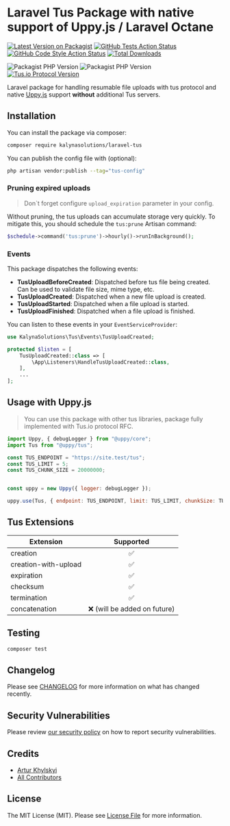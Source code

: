 # Laravel Tus Package with native support of Uppy.js / Laravel Octane

[![Latest Version on Packagist](https://img.shields.io/packagist/v/kalynasolutions/laravel-tus.svg?style=flat-square)](https://packagist.org/packages/kalynasolutions/laravel-tus)
[![GitHub Tests Action Status](https://img.shields.io/github/actions/workflow/status/kalynasolutions/laravel-tus/run-tests.yml?branch=main&label=tests&style=flat-square)](https://github.com/kalynasolutions/laravel-tus/actions?query=workflow%3Arun-tests+branch%3Amain)
[![GitHub Code Style Action Status](https://img.shields.io/github/actions/workflow/status/kalynasolutions/laravel-tus/fix-php-code-style-issues.yml?branch=main&label=code%20style&style=flat-square)](https://github.com/kalynasolutions/laravel-tus/actions?query=workflow%3A"Fix+PHP+code+style+issues"+branch%3Amain)
[![Total Downloads](https://img.shields.io/packagist/dt/kalynasolutions/laravel-tus.svg?style=flat-square)](https://packagist.org/packages/kalynasolutions/laravel-tus)

![Packagist PHP Version](https://img.shields.io/packagist/dependency-v/kalynasolutions/laravel-tus/php?style=flat-square)
![Packagist PHP Version](https://img.shields.io/packagist/dependency-v/kalynasolutions/laravel-tus/illuminate/contracts?color=%23F05340&label=laravel&style=flat-square)
[![Tus.io Protocol Version](https://img.shields.io/badge/tus.io_protocol-1.0.0-brightgreen?style=flat-square)](https://tus.io/protocols/resumable-upload.html)

Laravel package for handling resumable file uploads with tus protocol and native [Uppy.js](https://uppy.io) support **without** additional Tus servers.

## Installation

You can install the package via composer:

```bash
composer require kalynasolutions/laravel-tus
```

You can publish the config file with (optional):

```bash
php artisan vendor:publish --tag="tus-config"
```

### Pruning expired uploads

> Don\`t forget configure `upload_expiration` parameter in your config.

Without pruning, the tus uploads can accumulate storage very quickly. To mitigate this, you should schedule the `tus:prune` Artisan command:

```php
$schedule->command('tus:prune')->hourly()->runInBackground();
```

### Events

This package dispatches the following events:

- **TusUploadBeforeCreated**: Dispatched before tus file being created. Can be used to validate file size, mime type, etc.
- **TusUploadCreated**: Dispatched when a new file upload is created.
- **TusUploadStarted**: Dispatched when a file upload is started.
- **TusUploadFinished**: Dispatched when a file upload is finished.

You can listen to these events in your `EventServiceProvider`:

```php
use KalynaSolutions\Tus\Events\TusUploadCreated;

protected $listen = [
    TusUploadCreated::class => [
        \App\Listeners\HandleTusUploadCreated::class,
    ],
    ...
];
```


## Usage with Uppy.js

> You can use this package with other tus libraries, package fully implemented with Tus.io protocol RFC.

```js
import Uppy, { debugLogger } from "@uppy/core";
import Tus from "@uppy/tus";

const TUS_ENDPOINT = "https://site.test/tus";
const TUS_LIMIT = 5;
const TUS_CHUNK_SIZE = 20000000;


const uppy = new Uppy({ logger: debugLogger });

uppy.use(Tus, { endpoint: TUS_ENDPOINT, limit: TUS_LIMIT, chunkSize: TUS_CHUNK_SIZE })
```

## Tus Extensions

| Extension            |          Supported          |
|----------------------|:---------------------------:|
| creation             |              ✅              |
| creation-with-upload |              ✅              |
| expiration           |              ✅              |
| checksum             |              ✅              |
| termination          |              ✅              |
| concatenation        | ❌ (will be added on future) |

## Testing

```bash
composer test
```

## Changelog

Please see [CHANGELOG](CHANGELOG.md) for more information on what has changed recently.

## Security Vulnerabilities

Please review [our security policy](../../security/policy) on how to report security vulnerabilities.

## Credits

- [Artur Khylskyi](https://github.com/arthurpatriot)
- [All Contributors](../../contributors)

## License

The MIT License (MIT). Please see [License File](LICENSE.md) for more information.
